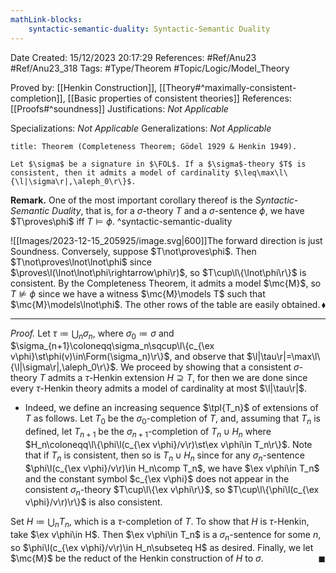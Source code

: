 ```yaml
---
mathLink-blocks:
    syntactic-semantic-duality: Syntactic-Semantic Duality
---
```


<div class="topSpace"></div>

Date Created: 15/12/2023 20:17:29
References: #Ref/Anu23 #Ref/Anu23_318
Tags: #Type/Theorem #Topic/Logic/Model_Theory

Proved by: [[Henkin Construction]], [[Theory#^maximally-consistent-completion]], [[Basic properties of consistent theories]]
References: [[Proofs#^soundness]]
Justifications: <i>Not Applicable</i>

Specializations: <i>Not Applicable</i>
Generalizations: <i>Not Applicable</i>

``` ad-Theorem
title: Theorem (Completeness Theorem; Gödel 1929 & Henkin 1949).

Let $\sigma$ be a signature in $\FOL$. If a $\sigma$-theory $T$ is consistent, then it admits a model of cardinality $\leq\max\l\{\l|\sigma\r|,\aleph_0\r\}$.

```

<b>Remark.</b> One of the most important corollary thereof is the <i>Syntactic-Semantic Duality</i>, that is, for a $\sigma$-theory $T$ and a $\sigma$-sentence $\phi$, we have $T\proves\phi$ iff $T\models\phi$. ^syntactic-semantic-duality

![[Images/2023-12-15_205925/image.svg|600]]The forward direction is just Soundness. Conversely, suppose $T\not\proves\phi$. Then $T\not\proves\lnot\lnot\phi$ since $\proves\l(\lnot\lnot\phi\rightarrow\phi\r)$, so $T\cup\l\{\lnot\phi\r\}$ is consistent. By the Completeness Theorem, it admits a model $\mc{M}$, so $T\not\models\phi$ since we have a witness $\mc{M}\models T$ such that $\mc{M}\models\lnot\phi$. The other rows of the table are easily obtained.<span style="float:right;">$\blacklozenge$</span>

---

<i>Proof.</i> Let $\tau\coloneqq\bigcup_n\sigma_n$, where $\sigma_0\coloneqq\sigma$ and $\sigma_{n+1}\coloneqq\sigma_n\sqcup\l\{c_{\ex v\phi}\st\phi(v)\in\Form(\sigma_n)\r\}$, and observe that $\l|\tau\r|=\max\l\{\l|\sigma\r|,\aleph_0\r\}$. We proceed by showing that a consistent $\sigma$-theory $T$ admits a $\tau$-Henkin extension $H\supseteq T$, for then we are done since every $\tau$-Henkin theory admits a model of cardinality at most $\l|\tau\r|$.
* Indeed, we define an increasing sequence $\tpl{T_n}$ of extensions of $T$ as follows. Let $T_0$ be the $\sigma_0$-completion of $T$, and, assuming that $T_n$ is defined, let $T_{n+1}$ be the $\sigma_{n+1}$-completion of $T_n\cup H_n$ where $H_n\coloneqq\l\{\phi\l(c_{\ex v\phi}/v\r)\st\ex v\phi\in T_n\r\}$. Note that if $T_n$ is consistent, then so is $T_n\cup H_n$ since for any $\sigma_n$-sentence $\phi\l(c_{\ex v\phi}/v\r)\in H_n\comp T_n$, we have $\ex v\phi\in T_n$ and the constant symbol $c_{\ex v\phi}$ does not appear in the consistent $\sigma_n$-theory $T\cup\l\{\ex v\phi\r\}$, so $T\cup\l\{\phi\l(c_{\ex v\phi}/v\r)\r\}$ is also consistent.

Set $H\coloneqq\bigcup_nT_n$, which is a $\tau$-completion of $T$. To show that $H$ is $\tau$-Henkin, take $\ex v\phi\in H$. Then $\ex v\phi\in T_n$ is a $\sigma_n$-sentence for some $n$, so $\phi\l(c_{\ex v\phi}/v\r)\in H_n\subseteq H$ as desired. Finally, we let $\mc{M}$ be the reduct of the Henkin construction of $H$ to $\sigma$.<span style="float:right;">$\blacksquare$</span>
